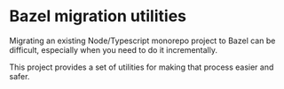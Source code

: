 # Bazel migration utilities

Migrating an existing Node/Typescript monorepo project to Bazel can be difficult, especially when you need to do it incrementally.

This project provides a set of utilities for making that process easier and safer.


